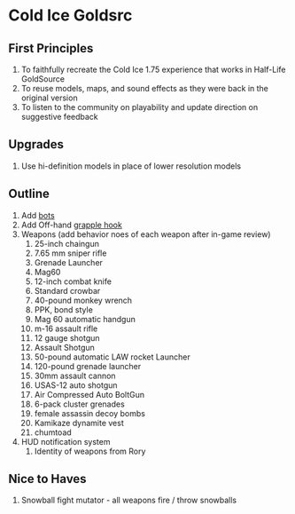 # Cold Ice Goldsrc

## First Principles

1. To faithfully recreate the Cold Ice 1.75 experience that works in Half-Life GoldSource
1. To reuse models, maps, and sound effects as they were back in the original version
1. To listen to the community on playability and update direction on suggestive feedback

## Upgrades

1. Use hi-definition models in place of lower resolution models

## Outline

1. Add [bots](http://hpb-bot.bots-united.com/index.html)
1. Add Off-hand [grapple hook](https://github.com/solidi/hl-mods/blob/c91828511f455f9fe323f652379cdb287414ea0b/ci/src/dlls/player.cpp#L4863)
1. Weapons (add behavior noes of each weapon after in-game review)
    1. 25-inch chaingun
    1. 7.65 mm sniper rifle 
    1. Grenade Launcher
    1. Mag60
    1. 12-inch combat knife
    1. Standard crowbar
    1. 40-pound monkey wrench
    1. PPK, bond style
    1. Mag 60 automatic handgun
    1. m-16 assault rifle
    1. 12 gauge shotgun
    1. Assault Shotgun
    1. 50-pound automatic LAW rocket Launcher
    1. 120-pound grenade launcher
    1. 30mm assault cannon
    1. USAS-12 auto shotgun
    1. Air Compressed Auto BoltGun
    1. 6-pack cluster grenades
    1. female assassin decoy bombs
    1. Kamikaze dynamite vest
    1. chumtoad
1. HUD notification system
    1. Identity of weapons from Rory

## Nice to Haves

1. Snowball fight mutator - all weapons fire / throw snowballs
